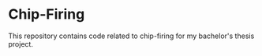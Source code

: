 # Chip-Firing
This repository contains code related to chip-firing for my bachelor's thesis project.
